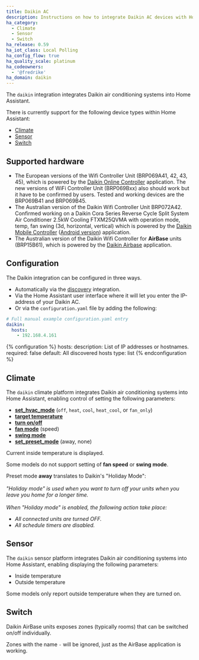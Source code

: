 ```yaml
---
title: Daikin AC
description: Instructions on how to integrate Daikin AC devices with Home Assistant.
ha_category:
  - Climate
  - Sensor
  - Switch
ha_release: 0.59
ha_iot_class: Local Polling
ha_config_flow: true
ha_quality_scale: platinum
ha_codeowners:
  - '@fredrike'
ha_domain: daikin
---
```


The `daikin` integration integrates Daikin air conditioning systems into Home Assistant.

There is currently support for the following device types within Home Assistant:

- [Climate](#climate)
- [Sensor](#sensor)
- [Switch](#switch)

## Supported hardware

- The European versions of the Wifi Controller Unit (BRP069A41, 42, 43, 45), which is powered by the [Daikin Online Controller](https://play.google.com/store/apps/details?id=eu.daikin.remoapp) application. The new versions of WiFi Controller Unit (BRP069Bxx) also should work but it have to be confirmed by users. Tested and working devices are the BRP069B41 and BRP069B45.
- The Australian version of the Daikin Wifi Controller Unit BRP072A42. Confirmed working on a Daikin Cora Series Reverse Cycle Split System Air Conditioner 2.5kW Cooling FTXM25QVMA with operation mode, temp, fan swing (3d, horizontal, vertical) which is powered by the [Daikin Mobile Controller](https://itunes.apple.com/au/app/daikin-mobile-controller/id917168708?mt=8) ([Android version](https://play.google.com/store/apps/details?id=eu.daikin.remoapp)) application.
- The Australian version of the Daikin Wifi Controller for **AirBase** units (BRP15B61), which is powered by the [Daikin Airbase](https://play.google.com/store/apps/details?id=au.com.daikin.airbase) application.

## Configuration

The Daikin integration can be configured in three ways.

- Automatically via the [discovery]({{site_root}}/integrations/discovery/) integration.
- Via the Home Assistant user interface where it will let you enter the IP-address of your Daikin AC.
- Or via the `configuration.yaml` file by adding the following:

```yaml
# Full manual example configuration.yaml entry
daikin:
  hosts:
    - 192.168.4.161
```

{% configuration %}
hosts:
  description: List of IP addresses or hostnames.
  required: false
  default: All discovered hosts
  type: list
{% endconfiguration %}

## Climate

The `daikin` climate platform integrates Daikin air conditioning systems into Home Assistant, enabling control of setting the following parameters:

- [**set_hvac_mode**](/integrations/climate/#service-climateset_hvac_mode) (`off`, `heat`, `cool`, `heat_cool`, or `fan_only`)
- [**target temperature**](/integrations/climate#service-climateset_temperature)
- [**turn on/off**](/integrations/climate#service-climateturn_on)
- [**fan mode**](/integrations/climate#service-climateset_fan_mode) (speed)
- [**swing mode**](/integrations/climate#service-climateset_swing_mode)
- [**set_preset_mode**](/integrations/climate#service-climateset_preset_mode) (away, none)

Current inside temperature is displayed.

<div class='note'>
  
Some models do not support setting of **fan speed** or **swing mode**.
  
</div>

<div class='note'>

Preset mode **away** translates to Daikin's "Holiday Mode":<br/>
<br>
_"Holiday mode" is used when you want to turn off your units when you leave you home for a longer time._<br>
<br>
_When "Holiday mode" is enabled, the following action take place:_
 - _All connected units are turned OFF._
 - _All schedule timers are disabled._

</div>

## Sensor

The `daikin` sensor platform integrates Daikin air conditioning systems into Home Assistant, enabling displaying the following parameters:

- Inside temperature
- Outside temperature

<div class='note'>
Some models only report outside temperature when they are turned on.
</div>

## Switch

Daikin AirBase units exposes zones (typically rooms) that can be switched on/off individually.

<div class='note'>

Zones with the name `-` will be ignored, just as the AirBase application is working.

</div>
